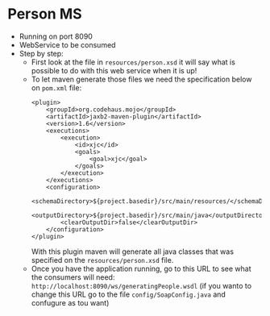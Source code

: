 # Person MS
* Running on port 8090
* WebService to be consumed
* Step by step:
    * First look at the file in `resources/person.xsd` it will say what is possible to do with this web service when it is up!
    * To let maven generate those files we need the specification below on `pom.xml` file:
      ```
      <plugin>
          <groupId>org.codehaus.mojo</groupId>
          <artifactId>jaxb2-maven-plugin</artifactId>
          <version>1.6</version>
          <executions>
              <execution>
                  <id>xjc</id>
                  <goals>
                      <goal>xjc</goal>
                  </goals>
              </execution>
          </executions>
          <configuration>
              <schemaDirectory>${project.basedir}/src/main/resources/</schemaDirectory>
              <outputDirectory>${project.basedir}/src/main/java</outputDirectory>
              <clearOutputDir>false</clearOutputDir>
          </configuration>
      </plugin>
      ```
      With this plugin maven will generate all java classes that was specified on the `resources/person.xsd` file.
    * Once you have the application running, go to this URL to see what the consumers will need: `http://localhost:8090/ws/generatingPeople.wsdl`
      (if you wanto to change this URL go to the file `config/SoapConfig.java` and confugure as tou want)